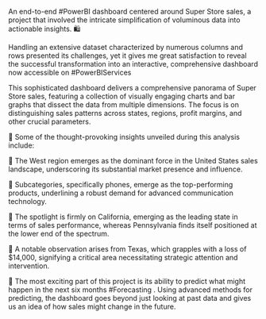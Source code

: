 An end-to-end #PowerBI dashboard centered around Super Store sales, a project that involved the intricate simplification of voluminous data into actionable insights. 🛍️

Handling an extensive dataset characterized by numerous columns and rows presented its challenges, yet it gives me great satisfaction to reveal the successful transformation into an interactive, comprehensive dashboard now accessible on #PowerBIServices

This sophisticated dashboard delivers a comprehensive panorama of Super Store sales, featuring a collection of visually engaging charts and bar graphs that dissect the data from multiple dimensions. The focus is on distinguishing sales patterns across states, regions, profit margins, and other crucial parameters.

📍 Some of the thought-provoking insights unveiled during this analysis include:

📌 The West region emerges as the dominant force in the United States sales landscape, underscoring its substantial market presence and influence.

📌 Subcategories, specifically phones, emerge as the top-performing products, underlining a robust demand for advanced communication technology.

📌 The spotlight is firmly on California, emerging as the leading state in terms of sales performance, whereas Pennsylvania finds itself positioned at the lower end of the spectrum.

📌 A notable observation arises from Texas, which grapples with a loss of $14,000, signifying a critical area necessitating strategic attention and intervention.

🔮 The most exciting part of this project is its ability to predict what might happen in the next six months #Forecasting . Using advanced methods for predicting, the dashboard goes beyond just looking at past data and gives us an idea of how sales might change in the future.

